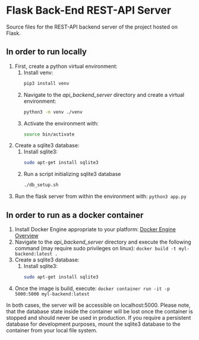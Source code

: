 # Flask Back-End REST-API Server

Source files for the REST-API backend server of the project hosted on Flask.

## In order to run locally
1. First, create a python virtual environment:
    1. Install venv:
        ```bash
        pip3 install venv
        ```
    2. Navigate to the *api_backend_server* directory and create a virtual environment:
        ```bash
        python3 -m venv ./venv
        ```
    3. Activate the environment with:
        ```bash
        source bin/activate
        ```
2. Create a sqlite3 database:
    1. Install sqlite3:
        ```bash
        sudo apt-get install sqlite3
        ```
    2. Run a script initializing sqlite3 database
        ```bash
        ./db_setup.sh
        ``` 
3. Run the flask server from within the environment with:
    ```python3 app.py```


## In order to run as a docker container
1. Install Docker Engine appropriate to your platform: [Docker Engine Overview](https://docs.docker.com/install/)
2. Navigate to the *api_backend_server* directory and execute the following command (may require sudo privileges on linux):
    ```docker build -t myl-backend:latest .```
3. Create a sqlite3 database:
    1. Install sqlite3:
        ```bash
        sudo apt-get install sqlite3
        ```
4. Once the image is build, execute:
    ```docker container run -it -p 5000:5000 myl-backend:latest```

In both cases, the server will be accessible on localhost:5000. Please note, that the database state inside the container will be lost once the container is stopped and should never be used in production. If you require a persistent database for development purposes, mount the sqlite3 database to the container from your local file system.
